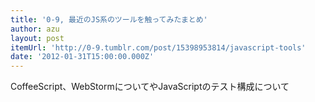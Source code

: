 ```yaml
---
title: '0-9, 最近のJS系のツールを触ってみたまとめ'
author: azu
layout: post
itemUrl: 'http://0-9.tumblr.com/post/15398953814/javascript-tools'
date: '2012-01-31T15:00:00.000Z'
---
```

CoffeeScript、WebStormについてやJavaScriptのテスト構成について
